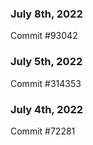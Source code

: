 ### July 8th, 2022

Commit #93042

### July 5th, 2022

Commit #314353


### July 4th, 2022

Commit #72281
